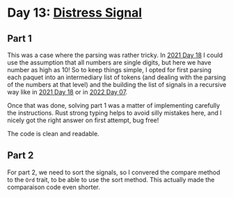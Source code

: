 # Day 13: [Distress Signal](https://adventofcode.com/2022/day/13)

## Part 1

This was a case where the parsing was rather tricky. In [2021 Day 18](../../2021/day18/README.md) I could use the assumption that all numbers are single digits, but here we have number as high as 10! So to keep things simple, I opted for first parsing each paquet into an intermediary list of tokens (and dealing with the parsing of the numbers at that level) and the building the list of signals in a recursive way like in [2021 Day 18](../../2021/day18/README.md) or in [2022 Day 07](../day07/README.md).

Once that was done, solving part 1 was a matter of implementing carefully the instructions. Rust strong typing helps to avoid silly mistakes here, and I nicely got the right answer on first attempt, bug free!

The code is clean and readable.

## Part 2

For part 2, we need to sort the signals, so I convered the compare method to the `Ord` trait, to be able to use the sort method. This actually made the comparaison code even shorter.